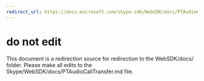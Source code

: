 ```yaml
---
redirect_url: https://docs.microsoft.com/skype-sdk/WebSDK/docs/PTAudioCallTransfer
---
```

# do not edit
This document is a redirection source for redirection to the WebSDK/docs/ folder. Please make all edits to the Skype/WebSDK/docs/PTAudioCallTransfer.md file.

